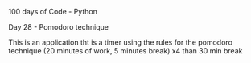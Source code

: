 100 days of Code - Python

Day 28 - Pomodoro technique

This is an application tht is a timer using the rules for the pomodoro technique (20 minutes of work, 5 minutes break) 
x4 than 30 min break